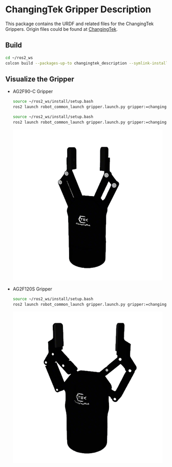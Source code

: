 # ChangingTek Gripper Description

This package contains the URDF and related files for the ChangingTek Grippers. Origin files could be found at [ChangingTek](https://gitee.com/Ice_Panda/changingtek).

## Build

```bash
cd ~/ros2_ws
colcon build --packages-up-to changingtek_description --symlink-install
```

## Visualize the Gripper

* AG2F90-C Gripper
  ```bash
  source ~/ros2_ws/install/setup.bash
  ros2 launch robot_common_launch gripper.launch.py gripper:=changingtek
  ```
  ```bash
  source ~/ros2_ws/install/setup.bash
  ros2 launch robot_common_launch gripper.launch.py gripper:=changingtek type:=AG2F90-C-Soft
  ```

  ![ag2f90c](../.images/tek_ag2f90c.png)
* AG2F120S Gripper
  ```bash
  source ~/ros2_ws/install/setup.bash
  ros2 launch robot_common_launch gripper.launch.py gripper:=changingtek type:=AG2F120S
  ```
  ![ag2f120s](../.images/tek_ag2f120s.png)